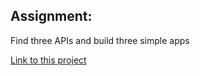 ## Assignment:
Find three APIs and build three simple apps 

[Link to this project](https://github.com/boobeh123/UPC-Barcode-Number-Checker)
